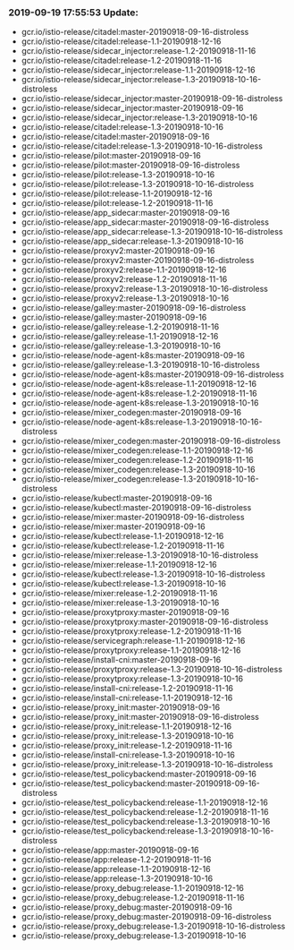 ### 2019-09-19 17:55:53 Update:

- gcr.io/istio-release/citadel:master-20190918-09-16-distroless
- gcr.io/istio-release/citadel:release-1.1-20190918-12-16
- gcr.io/istio-release/sidecar_injector:release-1.2-20190918-11-16
- gcr.io/istio-release/citadel:release-1.2-20190918-11-16
- gcr.io/istio-release/sidecar_injector:release-1.1-20190918-12-16
- gcr.io/istio-release/sidecar_injector:release-1.3-20190918-10-16-distroless
- gcr.io/istio-release/sidecar_injector:master-20190918-09-16-distroless
- gcr.io/istio-release/sidecar_injector:master-20190918-09-16
- gcr.io/istio-release/sidecar_injector:release-1.3-20190918-10-16
- gcr.io/istio-release/citadel:release-1.3-20190918-10-16
- gcr.io/istio-release/citadel:master-20190918-09-16
- gcr.io/istio-release/citadel:release-1.3-20190918-10-16-distroless
- gcr.io/istio-release/pilot:master-20190918-09-16
- gcr.io/istio-release/pilot:master-20190918-09-16-distroless
- gcr.io/istio-release/pilot:release-1.3-20190918-10-16
- gcr.io/istio-release/pilot:release-1.3-20190918-10-16-distroless
- gcr.io/istio-release/pilot:release-1.1-20190918-12-16
- gcr.io/istio-release/pilot:release-1.2-20190918-11-16
- gcr.io/istio-release/app_sidecar:master-20190918-09-16
- gcr.io/istio-release/app_sidecar:master-20190918-09-16-distroless
- gcr.io/istio-release/app_sidecar:release-1.3-20190918-10-16-distroless
- gcr.io/istio-release/app_sidecar:release-1.3-20190918-10-16
- gcr.io/istio-release/proxyv2:master-20190918-09-16
- gcr.io/istio-release/proxyv2:master-20190918-09-16-distroless
- gcr.io/istio-release/proxyv2:release-1.1-20190918-12-16
- gcr.io/istio-release/proxyv2:release-1.2-20190918-11-16
- gcr.io/istio-release/proxyv2:release-1.3-20190918-10-16-distroless
- gcr.io/istio-release/proxyv2:release-1.3-20190918-10-16
- gcr.io/istio-release/galley:master-20190918-09-16-distroless
- gcr.io/istio-release/galley:master-20190918-09-16
- gcr.io/istio-release/galley:release-1.2-20190918-11-16
- gcr.io/istio-release/galley:release-1.1-20190918-12-16
- gcr.io/istio-release/galley:release-1.3-20190918-10-16
- gcr.io/istio-release/node-agent-k8s:master-20190918-09-16
- gcr.io/istio-release/galley:release-1.3-20190918-10-16-distroless
- gcr.io/istio-release/node-agent-k8s:master-20190918-09-16-distroless
- gcr.io/istio-release/node-agent-k8s:release-1.1-20190918-12-16
- gcr.io/istio-release/node-agent-k8s:release-1.2-20190918-11-16
- gcr.io/istio-release/node-agent-k8s:release-1.3-20190918-10-16
- gcr.io/istio-release/mixer_codegen:master-20190918-09-16
- gcr.io/istio-release/node-agent-k8s:release-1.3-20190918-10-16-distroless
- gcr.io/istio-release/mixer_codegen:master-20190918-09-16-distroless
- gcr.io/istio-release/mixer_codegen:release-1.1-20190918-12-16
- gcr.io/istio-release/mixer_codegen:release-1.2-20190918-11-16
- gcr.io/istio-release/mixer_codegen:release-1.3-20190918-10-16
- gcr.io/istio-release/mixer_codegen:release-1.3-20190918-10-16-distroless
- gcr.io/istio-release/kubectl:master-20190918-09-16
- gcr.io/istio-release/kubectl:master-20190918-09-16-distroless
- gcr.io/istio-release/mixer:master-20190918-09-16-distroless
- gcr.io/istio-release/mixer:master-20190918-09-16
- gcr.io/istio-release/kubectl:release-1.1-20190918-12-16
- gcr.io/istio-release/kubectl:release-1.2-20190918-11-16
- gcr.io/istio-release/mixer:release-1.3-20190918-10-16-distroless
- gcr.io/istio-release/mixer:release-1.1-20190918-12-16
- gcr.io/istio-release/kubectl:release-1.3-20190918-10-16-distroless
- gcr.io/istio-release/kubectl:release-1.3-20190918-10-16
- gcr.io/istio-release/mixer:release-1.2-20190918-11-16
- gcr.io/istio-release/mixer:release-1.3-20190918-10-16
- gcr.io/istio-release/proxytproxy:master-20190918-09-16
- gcr.io/istio-release/proxytproxy:master-20190918-09-16-distroless
- gcr.io/istio-release/proxytproxy:release-1.2-20190918-11-16
- gcr.io/istio-release/servicegraph:release-1.1-20190918-12-16
- gcr.io/istio-release/proxytproxy:release-1.1-20190918-12-16
- gcr.io/istio-release/install-cni:master-20190918-09-16
- gcr.io/istio-release/proxytproxy:release-1.3-20190918-10-16-distroless
- gcr.io/istio-release/proxytproxy:release-1.3-20190918-10-16
- gcr.io/istio-release/install-cni:release-1.2-20190918-11-16
- gcr.io/istio-release/install-cni:release-1.1-20190918-12-16
- gcr.io/istio-release/proxy_init:master-20190918-09-16
- gcr.io/istio-release/proxy_init:master-20190918-09-16-distroless
- gcr.io/istio-release/proxy_init:release-1.1-20190918-12-16
- gcr.io/istio-release/proxy_init:release-1.3-20190918-10-16
- gcr.io/istio-release/proxy_init:release-1.2-20190918-11-16
- gcr.io/istio-release/install-cni:release-1.3-20190918-10-16
- gcr.io/istio-release/proxy_init:release-1.3-20190918-10-16-distroless
- gcr.io/istio-release/test_policybackend:master-20190918-09-16
- gcr.io/istio-release/test_policybackend:master-20190918-09-16-distroless
- gcr.io/istio-release/test_policybackend:release-1.1-20190918-12-16
- gcr.io/istio-release/test_policybackend:release-1.2-20190918-11-16
- gcr.io/istio-release/test_policybackend:release-1.3-20190918-10-16
- gcr.io/istio-release/test_policybackend:release-1.3-20190918-10-16-distroless
- gcr.io/istio-release/app:master-20190918-09-16
- gcr.io/istio-release/app:release-1.2-20190918-11-16
- gcr.io/istio-release/app:release-1.1-20190918-12-16
- gcr.io/istio-release/app:release-1.3-20190918-10-16
- gcr.io/istio-release/proxy_debug:release-1.1-20190918-12-16
- gcr.io/istio-release/proxy_debug:release-1.2-20190918-11-16
- gcr.io/istio-release/proxy_debug:master-20190918-09-16
- gcr.io/istio-release/proxy_debug:master-20190918-09-16-distroless
- gcr.io/istio-release/proxy_debug:release-1.3-20190918-10-16-distroless
- gcr.io/istio-release/proxy_debug:release-1.3-20190918-10-16
